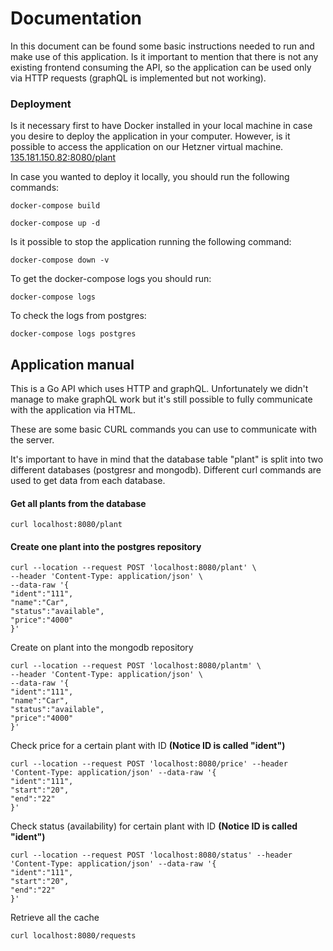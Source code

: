

# Documentation

In this document can be found some basic instructions needed to run and make use of this application. Is it important to mention that there is not any existing frontend consuming the API, so the application can be used only via HTTP requests (graphQL is implemented but not working).

### Deployment

Is it necessary first to have Docker installed in your local machine in case you desire to deploy the application in your computer. However, is it possible to access the application on our Hetzner virtual machine. [135.181.150.82:8080/plant ](http://135.181.150.82:8080/plant)

In case you wanted to deploy it locally, you should run the following commands:

```
docker-compose build
```

```
docker-compose up -d
```

Is it possible to stop the application running the following command:

```
docker-compose down -v
```

To get the docker-compose logs you should run:

```
docker-compose logs
```

To check the logs from postgres:

```
docker-compose logs postgres
```

## Application manual

This is a Go API which uses HTTP and graphQL. Unfortunately we didn't manage to make graphQL work but it's still possible to fully communicate with the application via HTML.

These are some basic CURL commands you can use to communicate with the server.

It's important to have in mind that the database table "plant" is split into two different databases (postgresr and mongodb). Different curl commands are used to get data from each database.

#### Get all plants from the database

```
curl localhost:8080/plant
```

#### Create one plant into the postgres repository

```
curl --location --request POST 'localhost:8080/plant' \
--header 'Content-Type: application/json' \
--data-raw '{
"ident":"111",
"name":"Car",
"status":"available",
"price":"4000"
}'
```

Create on plant into the mongodb repository

```
curl --location --request POST 'localhost:8080/plantm' \
--header 'Content-Type: application/json' \
--data-raw '{
"ident":"111",
"name":"Car",
"status":"available",
"price":"4000"
}'
```

Check price for a certain plant with ID **(Notice ID is called "ident")**

```
curl --location --request POST 'localhost:8080/price' --header 'Content-Type: application/json' --data-raw '{
"ident":"111",
"start":"20",
"end":"22"
}'
```

Check status (availability) for certain plant with ID  **(Notice ID is called "ident")**

```
curl --location --request POST 'localhost:8080/status' --header 'Content-Type: application/json' --data-raw '{
"ident":"111",
"start":"20",
"end":"22"
}'
```

Retrieve all the cache 

```
curl localhost:8080/requests
```

